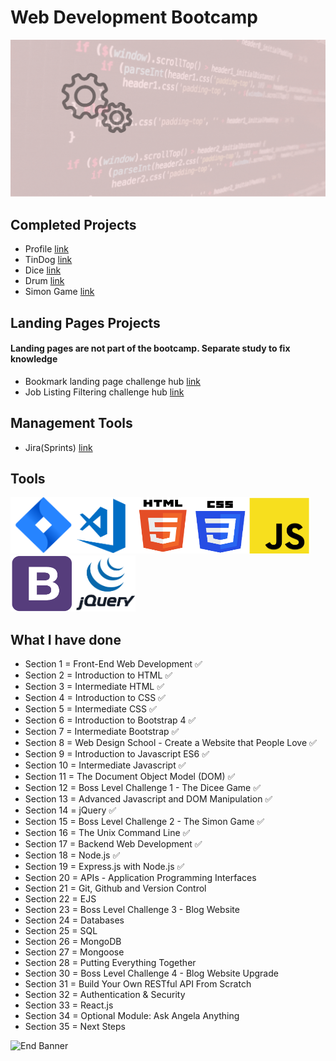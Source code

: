 # Web Development Bootcamp

![Begin Banner](Documentation/Under_Development.gif)

## Completed Projects
* Profile [link](https://github.com/pittyh6/Web_Development_Bootcamp_2021/tree/main/Profile_project)
* TinDog [link](https://github.com/pittyh6/Web_Development_Bootcamp_2021/tree/main/TinDog_project)
* Dice [link](https://github.com/pittyh6/Web_Development_Bootcamp_2021/tree/main/The_Dice_Challenge)
* Drum [link](https://github.com/pittyh6/Web_Development_Bootcamp_2021/tree/main/Drum_project)
* Simon Game [link](https://github.com/pittyh6/Web_Development_Bootcamp_2021/tree/main/Simon_Game_project)

## Landing Pages Projects
#### Landing pages are not part of the bootcamp. Separate study to fix knowledge
* Bookmark landing page challenge hub [link](https://github.com/pittyh6/bookmark_landing_page)
* Job Listing Filtering challenge hub [link](https://github.com/pittyh6/job_listing_filtering)

## Management Tools
* Jira(Sprints) [link](https://github.com/pittyh6/Web_Development_Bootcamp_2021/tree/main/Jira%20-%20Sprints%20-%20Managment)

## Tools
<img src= Documentation/jira.png  height="90" width="100" ><img src= Documentation/vscode.png  height="90" width="100"><img src= Documentation/html.png  height="90" width="90"><img src= Documentation/css.png  height="90" width="90"><img src= Documentation/js.png  height="90" width="100"><img src= Documentation/bootstrap.png  height="90" width="100"><img src= Documentation/jquery.png  height="90" width="100">

## What I have done

* Section 1 = Front-End Web Development ✅
* Section 2 = Introduction to HTML ✅
* Section 3 = Intermediate HTML ✅
* Section 4 = Introduction to CSS ✅
* Section 5 = Intermediate CSS ✅
* Section 6 = Introduction to Bootstrap 4 ✅
* Section 7 = Intermediate Bootstrap ✅
* Section 8 = Web Design School - Create a Website that People Love ✅
* Section 9 = Introduction to Javascript ES6 ✅
* Section 10 = Intermediate Javascript ✅
* Section 11 = The Document Object Model (DOM) ✅
* Section 12 = Boss Level Challenge 1 - The Dicee Game ✅
* Section 13 = Advanced Javascript and DOM Manipulation ✅
* Section 14 = jQuery ✅
* Section 15 = Boss Level Challenge 2 - The Simon Game ✅
* Section 16 = The Unix Command Line ✅
* Section 17 = Backend Web Development ✅
* Section 18 = Node.js ✅
* Section 19 = Express.js with Node.js ✅
* Section 20 = APIs - Application Programming Interfaces 
* Section 21 = Git, Github and Version Control
* Section 22 = EJS
* Section 23 = Boss Level Challenge 3 - Blog Website
* Section 24 = Databases
* Section 25 = SQL
* Section 26 = MongoDB
* Section 27 = Mongoose
* Section 28 = Putting Everything Together
* Section 30 = Boss Level Challenge 4 - Blog Website Upgrade
* Section 31 = Build Your Own RESTful API From Scratch
* Section 32 = Authentication & Security
* Section 33 = React.js
* Section 34 = Optional Module: Ask Angela Anything
* Section 35 = Next Steps

![End Banner](Documentation/botton-1200x350.gif)